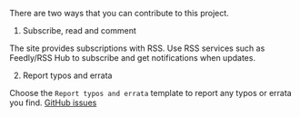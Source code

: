 There are two ways that you can contribute to this project.

1. Subscribe, read and comment

The site provides subscriptions with RSS. Use RSS services such as Feedly/RSS Hub to subscribe and get notifications when updates.

2. Report typos and errata

Choose the `Report typos and errata` template to report any typos or errata you find. [GitHub issues](https://github.com/HEIGE-PCloud/HEIGE-PCloud.github.io/issues/new/choose/)
